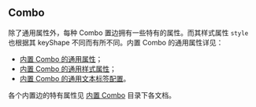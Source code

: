 
## Combo
除了通用属性外，每种 Combo 置边拥有一些特有的属性。而其样式属性 `style` 也根据其 keyShape 不同而有所不同。内置 Combo 的通用属性详见：

- [内置 Combo 的通用属性](/zh/docs/manual/middle/elements/combos/defaultCombo#combo-的通用属性)；
- [内置 Combo 的通用样式属性](/zh/docs/manual/middle/elements/combos/defaultCombo#样式属性--style)；
- [内置 Combo 的通用文本标签配置](/zh/docs/manual/middle/elements/combos/defaultCombo#标签文本-label-及其配置--labelcfg)。

各个内置边的特有属性见 [内置 Combo](/zh/docs/manual/middle/elements/combos/defaultCombo) 目录下各文档。